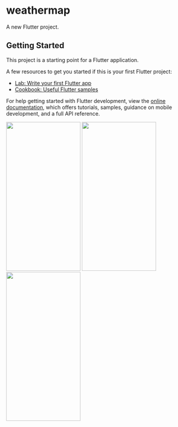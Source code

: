# weathermap

A new Flutter project.

## Getting Started

This project is a starting point for a Flutter application.

A few resources to get you started if this is your first Flutter project:

- [Lab: Write your first Flutter app](https://docs.flutter.dev/get-started/codelab)
- [Cookbook: Useful Flutter samples](https://docs.flutter.dev/cookbook)

For help getting started with Flutter development, view the
[online documentation](https://docs.flutter.dev/), which offers tutorials,
samples, guidance on mobile development, and a full API reference.

<picture>  
<img src="https://github.com/FaresSallam75/weather_app/assets/115936044/f6f25395-0deb-4569-ab08-57fa0c18e2fd" width="200px" height="400px" /> 
<img src="https://github.com/FaresSallam75/weather_app/assets/115936044/03e0d9ba-b870-4b9f-b2e3-37fe6ea158df" width="200px" height="400px" /> 
<img src="https://github.com/FaresSallam75/weather_app/assets/115936044/72f7ff56-842c-4ab0-b765-d00007773285" width="200px" height="400px" /> 
</picture>

